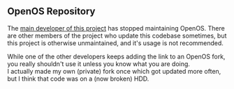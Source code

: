 ## OpenOS Repository
The [main developer of this project](https://github.com/sc39IsADev) has stopped maintaining OpenOS. There are other members of the project who update this codebase sometimes, but this project is otherwise unmaintained, and it's usage is not recommended.  

While one of the other developers keeps adding the link to an OpenOS fork, you really shouldn't use it unless you know what you are doing.  
I actually made my own (private) fork once which got updated more often, but I think that code was on a (now broken) HDD.  
